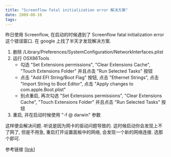 ```yaml
---
title: "Screenflow fatal initialization error 解决方案"
date: 2009-08-16
tags:
---
```


昨日使用 Screenflow, 在启动的时候遇到了 Screenflow fatal initialization error 这个错误窗口. 在 google 上找了半天才发现解决方案.

1. 删除 /Library/Preferences/SystemConfiguration/NetworkInterfaces.plist
2. 运行 OSX86Tools
    * 勾选 "Set Extensions permissions", "Clear Extensions Cache", "Touch Extensions Folder" 并且点击 "Run Selected Tasks" 按钮
    * 点击 "Add EFI String/Boot Flag" 按钮, 点击 "Ethernet Strings", 点击 "Import String to Boot Editor", 点击 "Apply changes to com.apple.Boot.plist"
    * 别点重启, 再次勾选 "Set Extensions permissions", "Clear Extensions Cache", "Touch Extensions Folder" 并且点击 "Run Selected Tasks" 按钮
3. 重启, 并在启动时候使用 "-f @ darwin" 参数

这样便会解决问题. 听说是因为网卡的驱动问题导致的. 这时候启动你会发现上不了网了, 但是不用急, 重启打开设置面板中的网络, 会发现一个新的网络连接. 选那个即可.

参考链接 [<a href="http://www.insanelymac.com/forum/index.php?showtopic=150671">link</a>]
